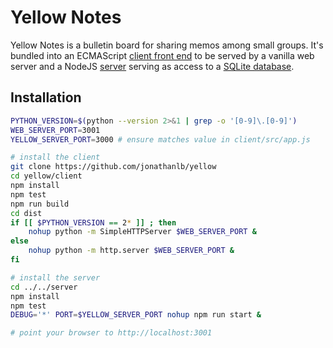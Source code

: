 # Yellow Notes
Yellow Notes is a bulletin board for sharing memos among small groups.  It's bundled into an ECMAScript [client front end](client/README.md) to be served by a vanilla web server and a NodeJS [server](server/README.md) serving as access to a [SQLite database](https://sqlite.org).

## Installation
```bash
PYTHON_VERSION=$(python --version 2>&1 | grep -o '[0-9]\.[0-9]')
WEB_SERVER_PORT=3001
YELLOW_SERVER_PORT=3000 # ensure matches value in client/src/app.js

# install the client
git clone https://github.com/jonathanlb/yellow
cd yellow/client
npm install
npm test
npm run build
cd dist
if [[ $PYTHON_VERSION == 2* ]] ; then
	nohup python -m SimpleHTTPServer $WEB_SERVER_PORT &
else
	nohup python -m http.server $WEB_SERVER_PORT &
fi

# install the server
cd ../../server
npm install
npm test
DEBUG='*' PORT=$YELLOW_SERVER_PORT nohup npm run start &

# point your browser to http://localhost:3001
```


